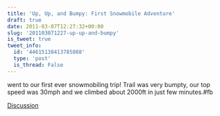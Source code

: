 ```yaml
---
title: 'Up, Up, and Bumpy: First Snowmobile Adventure'
draft: true
date: 2011-03-07T12:27:32+00:00
slug: '201103071227-up-up-and-bumpy'
is_tweet: true
tweet_info:
  id: '44615138413785088'
  type: 'post'
  is_thread: False
---
```




went to our first ever snowmobiling trip! Trail was very bumpty, our top speed was 30mph and we climbed about 2000ft in just few minutes.#fb

[Discussion](https://x.com/sytelus/status/44615138413785088)
